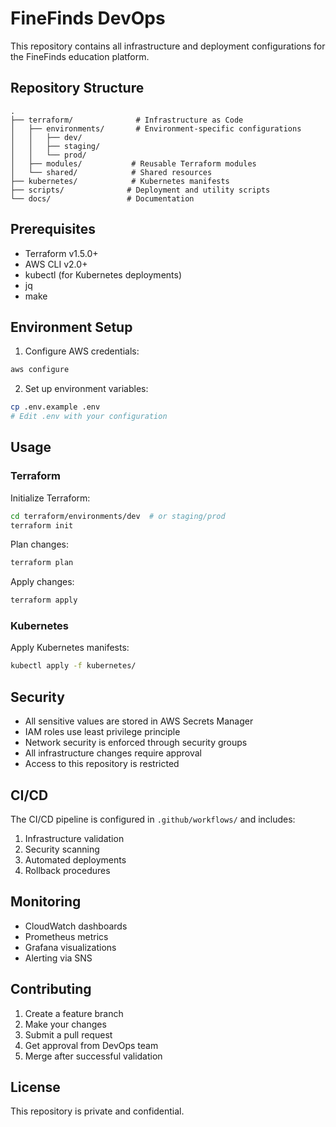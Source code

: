 # FineFinds DevOps

This repository contains all infrastructure and deployment configurations for the FineFinds education platform.

## Repository Structure

```
.
├── terraform/              # Infrastructure as Code
│   ├── environments/       # Environment-specific configurations
│   │   ├── dev/
│   │   ├── staging/
│   │   └── prod/
│   ├── modules/           # Reusable Terraform modules
│   └── shared/            # Shared resources
├── kubernetes/            # Kubernetes manifests
├── scripts/              # Deployment and utility scripts
└── docs/                 # Documentation
```

## Prerequisites

- Terraform v1.5.0+
- AWS CLI v2.0+
- kubectl (for Kubernetes deployments)
- jq
- make

## Environment Setup

1. Configure AWS credentials:
```bash
aws configure
```

2. Set up environment variables:
```bash
cp .env.example .env
# Edit .env with your configuration
```

## Usage

### Terraform

Initialize Terraform:
```bash
cd terraform/environments/dev  # or staging/prod
terraform init
```

Plan changes:
```bash
terraform plan
```

Apply changes:
```bash
terraform apply
```

### Kubernetes

Apply Kubernetes manifests:
```bash
kubectl apply -f kubernetes/
```

## Security

- All sensitive values are stored in AWS Secrets Manager
- IAM roles use least privilege principle
- Network security is enforced through security groups
- All infrastructure changes require approval
- Access to this repository is restricted

## CI/CD

The CI/CD pipeline is configured in `.github/workflows/` and includes:

1. Infrastructure validation
2. Security scanning
3. Automated deployments
4. Rollback procedures

## Monitoring

- CloudWatch dashboards
- Prometheus metrics
- Grafana visualizations
- Alerting via SNS

## Contributing

1. Create a feature branch
2. Make your changes
3. Submit a pull request
4. Get approval from DevOps team
5. Merge after successful validation

## License

This repository is private and confidential. 
